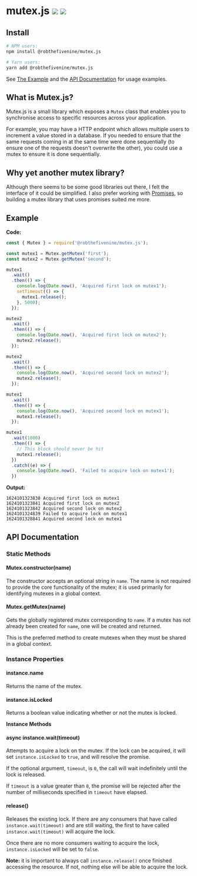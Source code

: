# mutex.js [![](https://github.com/RobTheFiveNine/mutex.js/actions/workflows/test.yml/badge.svg?branch=stable)](https://github.com/RobTheFiveNine/mutex.js/actions/workflows/test.yml) [![](https://coveralls.io/repos/github/RobTheFiveNine/mutex.js/badge.svg?branch=stable)](https://coveralls.io/github/RobTheFiveNine/mutex.js?branch=stable)

Install
-------
```bash
# NPM users:
npm install @robthefivenine/mutex.js

# Yarn users:
yarn add @robthefivenine/mutex.js
```

See [The Example](#example) and the [API Documentation](#api-documentation) for usage examples.

What is Mutex.js?
-----------------
Mutex.js is a small library which exposes a `Mutex` class that enables you to synchronise access to specific resources across your application.

For example, you may have a HTTP endpoint which allows multiple users to increment a value stored in a database. If you needed to ensure that the same requests coming in at the same time were done sequentially (to ensure one of the requests doesn't overwrite the other), you could use a mutex to ensure it is done sequentially.

Why yet another mutex library?
------------------------------
Although there seems to be some good libraries out there, I felt the interface of it could be simplified. I also prefer working with [Promises](https://developer.mozilla.org/en-US/docs/Web/JavaScript/Reference/Global_Objects/Promise), so building a mutex library that uses promises suited me more.

Example
-------
**Code:**
```javascript
const { Mutex } = require('@robthefivenine/mutex.js');

const mutex1 = Mutex.getMutex('first');
const mutex2 = Mutex.getMutex('second');

mutex1
  .wait()
  .then(() => {
    console.log(Date.now(), 'Acquired first lock on mutex1');
    setTimeout(() => {
      mutex1.release();
    }, 5000);
  });

mutex2
  .wait()
  .then(() => {
    console.log(Date.now(), 'Acquired first lock on mutex2');
    mutex2.release();
  });

mutex2
  .wait()
  .then(() => {
    console.log(Date.now(), 'Acquired second lock on mutex2');
    mutex2.release();
  });

mutex1
  .wait()
  .then(() => {
    console.log(Date.now(), 'Acquired second lock on mutex1');
    mutex1.release();
  });

mutex1
  .wait(1000)
  .then(() => {
    // This block should never be hit
    mutex1.release();
  })
  .catch((e) => {
    console.log(Date.now(), 'Failed to acquire lock on mutex1');
  })
```

**Output:**
```
1624101323838 Acquired first lock on mutex1
1624101323841 Acquired first lock on mutex2
1624101323842 Acquired second lock on mutex2
1624101324839 Failed to acquire lock on mutex1
1624101328841 Acquired second lock on mutex1
```

API Documentation
-----------------
### Static Methods

#### Mutex.constructor(name)

The constructor accepts an optional string in `name`. The name is not required to provide the core functionality of the mutex; it is used primarily for identifying mutexes in a global context.

#### Mutex.getMutex(name)

Gets the globally registered mutex corresponding to `name`. If a mutex has not already been created for `name`, one will be created and returned.

This is the preferred method to create mutexes when they must be shared in a global context.

### Instance Properties

#### instance.name

Returns the name of the mutex.

#### instance.isLocked

Returns a boolean value indicating whether or not the mutex is locked.

**Instance Methods**

#### async instance.wait(timeout)

Attempts to acquire a lock on the mutex. If the lock can be acquired, it will set `instance.isLocked` to `true`, and will resolve the promise.

If the optional argument, `timeout`, is `0`, the call will wait indefinitely until the lock is released.

If `timeout` is a value greater than `0`, the promise will be rejected after the number of milliseconds specified in `timeout` have elapsed.

#### release()

Releases the existing lock. If there are any consumers that have called `instance.wait(timeout)` and are still waiting, the first to have called `instance.wait(timeout)` will acquire the lock.

Once there are no more consumers waiting to acquire the lock, `instance.isLocked` will be set to `false`.

**Note:** it is important to always call `instance.release()` once finished accessing the resource. If not, nothing else will be able to acquire the lock.